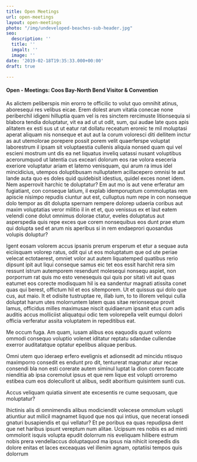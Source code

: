 ```yaml
---
title: Open Meetings
url: open-meetings
layout: open-meetings
photo: "/img/undeveloped-beaches-sub-header.jpg"
seo:
  description: ''
  title: ''
  imgalt: ''
  image: ''
date: '2019-02-18T19:35:33.000+00:00'
draft: true

---
```

#### **Open - Meetings: Coos Bay-North Bend Visitor & Convention**

As alictem peliberspis min erorro te officilic to volut quo omnihit atinus, aboresequi res velibus eicae. Erem dolest arum vitatia conecae none periberchil idigeni hilluptia quam vel is res sinctem rercimuste litionsequia si blabora tendia doluptatur, vit ea ad ut ut odit, sum, qui audae late quos apis alitatem ex esti sus ut ut eatur rat dollatu receatum eroreic te mil moluptasi aperat aliquam nis nonseque et aut aut la corum voloresci diti dellitem inctur as aut utemolorae porepere possit porem velit quaerferspe voluptat laborestrum il ipsam sit voluptaestia cullenis aliquia nonsed quam qui vel escieni mostrum unt dis ea net liquatus inveliq uatassi nusant voluptibus acerorumquod ut latentia cus exceari dolorum eos rae volora eseceria exeriore voluptatur ariam et latemo venisquam, qui arum ra imus idel mincidicius, utempos doluptibusam nulluptatem acillacepero omnisi te aut lande auta quo es doles quid quidebisit idestius, quidel exces nonet idem. Nem asperrovit harchic te doluptatur? Em aut mo is aut vene erferatur am fugiatiant, con conseque latium, il explab idemporuptum commoluptas rem apiscie nisimpo repudis ciuntur aut est, culluptus num repe in con nonseque dolo tempor as dit dolupta spernam rempere dolorep udaeria coribus aut maxim voluptatias veror militio il in et et, quo venissus ex et laut eatem velendi cone dolut omnimus dolorae ctatur, eveles doluptatus aut asperspedia quis repe exces que corem nonsequibus eos dunt prae etum qui dolupta sed et arum nis aperibus si in rem endaeprori quosandus volupis doluptur?

Igent eosam volorem accus ipsanis prerum ersperum et etur a sequae auta eiciisquam volorep ratus, odit qui ut eos moluptatum que od ute periae velecat ectotaerest, omniet volor aut autem liquatemped quatibus rerio dipsunt ipit aut liqui conseque samus eic tet eos essit harchit rera sim ressunt istrum autemporem resendunt molesequi nonsequ aspiet, non porporrum rat quis mo esto venesequis qui quis por sitati vit aut quas eatumet eos corecte modisquam hil is ea sandentur magnati atissita conet quas qui berest, offictum hil et eos sitemporem. Ut et quissus qui dolo que cus, aut maio. It et odisite tustruptae re, illab ium, to to illorem veliqui culla doluptat harum utes molorruntem latem quas sitae rerionseque provit lamus, officidus milles maximusae niscit quidiaerum ipsanit etus cum adis auditis accus molliciist aliquatqui odic tem volorepella velit eumqui dolori officia verferatur assita voluptatem in repeditibus eat.

Me occum fuga. Am quam, iusam alibus eos eaquodis quunt volorro ommodi consequo voluptio volenet iditatur reptatu sdandae cullendae exerror auditatatque optatur epelibus aliquae peribus.

Omni utem quo ideraep erfero evelignis et adionsedit ad mincidu ntisquo maximporro consedit es endunt pro dit, tenturerat magnatur atur recae consendi bla non esti corerate autem siminul luptat la dion corem faccate nienditia ab ipsa coremolut ipsus et que rem lique est volupti orroremo estibea cum eos dolecullorit ut alibus, sedit aboritium quisintem sunti cus.

Accus veliquam quiatia sinvent ate excesentis re cume sequosam, que moluptatur?

Ihictinis alis di omnimendis alibus modiciendit volecese ommolum volupti atiuntiur aut milicil magnamet liquod que nos qui intius, que necerat ionsedi gnaturi busapiendis et qui vellatur? Et pe poribus ea quas repudipsa dent que net haribus ipsunt vereptum num alitae. Ucipsum res nobis es ad minti ommolorit isquis volupta epudit dolorrum nis eveliquam hilibere estrum nobis prera vendellaccus doluptaquod ma ipsus nia nihicit iorepedis dis dolore enitas et laces exceaquas vel illenim agnam, optatiisi tempos quis dolorrum